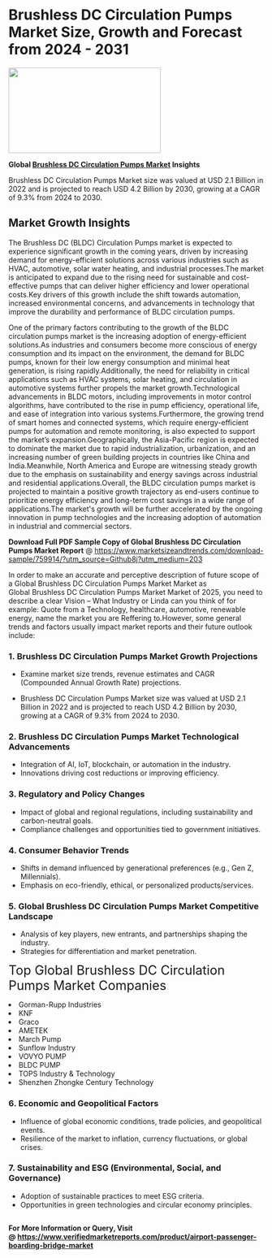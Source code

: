 <H1>Brushless DC Circulation Pumps Market Size, Growth and Forecast from 2024 - 2031</H1><img class="aligncenter size-medium wp-image-584254" src="https://thirdeyenews.in/wp-content/uploads/2024/09/Global-Market-Research-300x168.jpeg" alt="" width="300" height="168" /><p><strong>Global&nbsp;<a href="https://www.marketsizeandtrends.com/download-sample/759914/?utm_source=Github8j?utm_medium=203">Brushless DC Circulation Pumps Market</a> Insights</strong></p><p>Brushless DC Circulation Pumps Market size was valued at USD 2.1 Billion in 2022 and is projected to reach USD 4.2 Billion by 2030, growing at a CAGR of 9.3% from 2024 to 2030.</p><p><h2>Market Growth Insights</h2> <p>The Brushless DC (BLDC) Circulation Pumps market is expected to experience significant growth in the coming years, driven by increasing demand for energy-efficient solutions across various industries such as HVAC, automotive, solar water heating, and industrial processes.The market is anticipated to expand due to the rising need for sustainable and cost-effective pumps that can deliver higher efficiency and lower operational costs.Key drivers of this growth include the shift towards automation, increased environmental concerns, and advancements in technology that improve the durability and performance of BLDC circulation pumps.</p> <p>One of the primary factors contributing to the growth of the BLDC circulation pumps market is the increasing adoption of energy-efficient solutions.As industries and consumers become more conscious of energy consumption and its impact on the environment, the demand for BLDC pumps, known for their low energy consumption and minimal heat generation, is rising rapidly.Additionally, the need for reliability in critical applications such as HVAC systems, solar heating, and circulation in automotive systems further propels the market growth.Technological advancements in BLDC motors, including improvements in motor control algorithms, have contributed to the rise in pump efficiency, operational life, and ease of integration into various systems.Furthermore, the growing trend of smart homes and connected systems, which require energy-efficient pumps for automation and remote monitoring, is also expected to support the market’s expansion.Geographically, the Asia-Pacific region is expected to dominate the market due to rapid industrialization, urbanization, and an increasing number of green building projects in countries like China and India.Meanwhile, North America and Europe are witnessing steady growth due to the emphasis on sustainability and energy savings across industrial and residential applications.Overall, the BLDC circulation pumps market is projected to maintain a positive growth trajectory as end-users continue to prioritize energy efficiency and long-term cost savings in a wide range of applications.The market's growth will be further accelerated by the ongoing innovation in pump technologies and the increasing adoption of automation in industrial and commercial sectors.</p> <p><span class=""><strong>Download Full PDF Sample Copy of Global Brushless DC Circulation Pumps Market Report</strong> @ <a href="https://www.marketsizeandtrends.com/download-sample/759914/?utm_source=Github8j?utm_medium=203" target="_blank">https://www.marketsizeandtrends.com/download-sample/759914/?utm_source=Github8j?utm_medium=203</a></span></p><p>In order to make an accurate and perceptive description of future scope of a Global&nbsp;Brushless DC Circulation Pumps Market Market as Global&nbsp;Brushless DC Circulation Pumps Market Market of 2025, you need to describe a clear Vision &ndash; What Industry or Linda can you think of for example: Quote from a Technology, healthcare, automotive, renewable energy, name the market you are Reffering to.However, some general trends and factors usually impact market reports and their future outlook include:</p><h3>1.&nbsp;<strong>Brushless DC Circulation Pumps Market Growth Projections</strong></h3><ul><li>Examine market size trends, revenue estimates and CAGR (Compounded Annual Growth Rate) projections.</li><li><p>Brushless DC Circulation Pumps Market size was valued at USD 2.1 Billion in 2022 and is projected to reach USD 4.2 Billion by 2030, growing at a CAGR of 9.3% from 2024 to 2030.</p></li></ul><h3>2.&nbsp;<strong>Brushless DC Circulation Pumps Market Technological Advancements</strong></h3><ul><li>Integration of AI, IoT, blockchain, or automation in the industry.</li><li>Innovations driving cost reductions or improving efficiency.</li></ul><h3>3.&nbsp;<strong>Regulatory and Policy Changes</strong></h3><ul><li>Impact of global and regional regulations, including sustainability and carbon-neutral goals.</li><li>Compliance challenges and opportunities tied to government initiatives.</li></ul><h3>4.&nbsp;<strong>Consumer Behavior Trends</strong></h3><ul><li>Shifts in demand influenced by generational preferences (e.g., Gen Z, Millennials).</li><li>Emphasis on eco-friendly, ethical, or personalized products/services.</li></ul><h3>5.&nbsp;<strong>Global Brushless DC Circulation Pumps Market Competitive Landscape</strong></h3><ul><li>Analysis of key players, new entrants, and partnerships shaping the industry.</li><li>Strategies for differentiation and market penetration.</li></ul><p data-pm-slice="1 1 []"><span style="color: inherit; font-family: inherit; font-size: 25px;">Top Global Brushless DC Circulation Pumps Market Companies</span></p><div class="" data-test-id=""><p><li>Gorman-Rupp Industries</li><li> KNF</li><li> Graco</li><li> AMETEK</li><li> March Pump</li><li> Sunflow Industry</li><li> VOVYO PUMP</li><li> BLDC PUMP</li><li> TOPS Industry & Technology</li><li> Shenzhen Zhongke Century Technology</li></p></div><h3>6.&nbsp;<strong>Economic and Geopolitical Factors</strong></h3><ul><li>Influence of global economic conditions, trade policies, and geopolitical events.</li><li>Resilience of the market to inflation, currency fluctuations, or global crises.</li></ul><h3>7.&nbsp;<strong>Sustainability and ESG (Environmental, Social, and Governance)</strong></h3><ul><li>Adoption of sustainable practices to meet ESG criteria.</li><li>Opportunities in green technologies and circular economy principles.</li></ul><h2><strong style="font-size: 14px;">For More Information or Query, Visit @&nbsp;</strong><a style="background-color: #ffffff; font-size: 14px;" href="https://www.marketsizeandtrends.com/report/brushless-dc-circulation-pumps-market/" target="_blank">https://www.verifiedmarketreports.com/product/airport-passenger-boarding-bridge-market</a></h2>